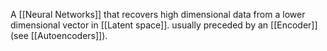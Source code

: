 A [[Neural Networks]] that recovers high dimensional data from a lower dimensional vector in [[Latent space]]. usually preceded by an [[Encoder]] (see [[Autoencoders]]).